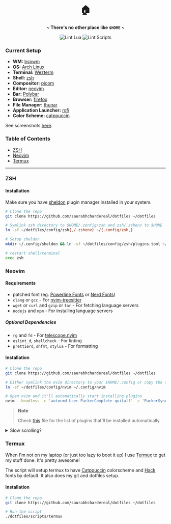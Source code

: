 <h1 align="center">🏠</h1>
<p align='center'><b>~ There's no other place like <code>$HOME</code> ~</b></p>

<div align="center">
    <img alt="Lint Lua" src="https://img.shields.io/github/workflow/status/saurabhchardereal/dotfiles/Lint%20lua%20files/main?label=Lint%20Lua&style=flat-square">
    <img alt="Lint Scripts" src="https://img.shields.io/github/workflow/status/saurabhchardereal/dotfiles/Lint%20shell%20scripts/main?label=Lint%20Scripts&style=flat-square">
</div>

### Current Setup

- **WM:** [bspwm](https://github.com/baskerville/bspwm)
- **OS:** [Arch Linux](https://archlinux.org)
- **Terminal:** [Wezterm](https://github.com/wez/wezterm)
- **Shell:** [zsh](https://wiki.archlinux.org/index.php/Zsh)
- **Compositor:** [picom](https://github.com/ibhagwan/picom)
- **Editor:** [neovim](https://github.com/neovim/neovim)
- **Bar:** [Polybar](https://github.com/polybar/polybar)
- **Browser:** [firefox](https://www.mozilla.org/en-US/firefox)
- **File Manager:** [thunar](https://github.com/xfce-mirror/thunar)
- **Application Launcher:** [rofi](https://github.com/davatorium/rofi)
- **Color Scheme:** [catppuccin](https://github.com/catppuccin)

See screenshots [here](https://imgur.com/a/uiUZcQc).

### Table of Contents

- [ZSH](#ZSH)
- [Neovim](#Neovim)
- [Termux](#Termux)

---

### ZSH

#### Installation

Make sure you have [sheldon](https://github.com/rossmacarthur/sheldon) plugin manager installed in your system.

```bash
# Clone the repo
git clone https://github.com/saurabhchardereal/dotfiles ~/dotfiles

# Symlink zsh directory to $HOME/.config/zsh and zsh/.zshenv to $HOME
ln -sf ~/dotfiles/config/zsh{,/.zshenv} ~/{.config/zsh,}

# Setup sheldon
mkdir ~/.config/sheldon && ln -sf ~/dotfiles/config/zsh/plugins.toml ~/.config/sheldon

# restart shell/terminal
exec zsh
```

### Neovim

#### Requirements

- patched font (eg. [Powerline Fonts](https://github.com/powerline/fonts) or [Nerd Fonts](https://github.com/ryanoasis/nerd-fonts/tree/master/patched-fonts))
- `clang` or `gcc` - For [nvim-treesitter](https://github.com/nvim-treesitter/nvim-treesitter)
- `wget` or `curl` and `gzip` or `tar` - For fetching language servers
- `nodejs` and `npm` - For installing language servers

##### Optional Dependencies

- `rg` and `fd` - For [telescope.nvim](https://github.com/nvim-telescope/telescope.nvim)
- `eslint_d`, `shellcheck` - For linting
- `prettierd`, `shfmt`, `stylua` - For formatting

#### Installation

```bash
# Clone the repo
git clone https://github.com/saurabhchardereal/dotfiles ~/dotfiles

# Either symlink the nvim directory to your $HOME/.config or copy the contents
ln -sf ~/dotfiles/config/nvim ~/.config/nvim

# Open nvim and it'll automatically start installing plugins
nvim --headless -c 'autocmd User PackerComplete quitall' -c 'PackerSync'
```

> **Note**
>
> Check [this](./config/nvim/lua/plugins.lua) file for the list of plugins that'll be installed automatically.

<details>
  <summary> Slow scrolling? </summary>

You may or may not face slow scrolling with my configs. Since I keep enabled a bunch of settings which are notorious with cursor/scrolling speed you may want to disable them if you noticed any lag on your system.

```vim
" Disable cursorline and colorcolumn highlight as it is (most of the time) the main
" culprit in slowing down your scrolling
set nocursorline colorcolumn=

" Syntax highlighting can be heavy sometimes, set maximum column to read for syntax highlighting items
" NOTE: (neo)vim will stop highlighting text after this column and following
" lines may not be highlighted correctly
set synmaxcol=190
```

</details>

### Termux

When I'm not on my laptop (or just too lazy to boot it up) I use [Termux](https://github.com/termux) to get my stuff done. It's pretty awesome!

The script will setup termux to have [Catppuccin](https://github.com/catppuccin) colorscheme and [Hack](https://github.com/source-foundry/Hack) fonts by default. It also does my git and dotfiles setup.

#### Installation

```bash
# Clone the repo
git clone https://github.com/saurabhchardereal/dotfiles ~/dotfiles

# Run the script
./dotfiles/scripts/termux
```
